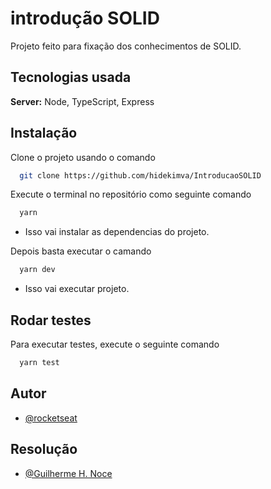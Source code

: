
# introdução SOLID

Projeto feito para fixação dos conhecimentos de SOLID.


## Tecnologias usada

**Server:** Node, TypeScript, Express

  
## Instalação 

Clone o projeto usando o comando

```bash 
  git clone https://github.com/hidekimva/IntroducaoSOLID
```

Execute o terminal no repositório como seguinte comando

```bash 
  yarn
```
- Isso vai instalar as dependencias do projeto.

Depois basta executar o camando
```bash 
  yarn dev
```
- Isso vai executar projeto.
    
## Rodar testes

Para executar testes, execute o seguinte comando

```bash
  yarn test
```

  
## Autor

- [@rocketseat](https://github.com/rocketseat-education)

## Resolução
- [@Guilherme H. Noce](https://github.com/hidekimva)

  
